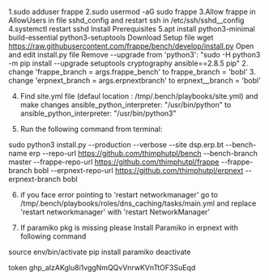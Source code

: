 1.sudo adduser frappe
2.sudo usermod -aG sudo frappe
3.Allow frappe in AllowUsers in file sshd_config and restart ssh in /etc/ssh/sshd__config
4.systemctl restart sshd
Install Prerequisites
5.apt install python3-minimal build-essential python3-setuptools
Download Setup file
wget https://raw.githubusercontent.com/frappe/bench/develop/install.py
Open and edit install.py file
Remove --upgrade  from 'python3': "sudo -H python3 -m pip install --upgrade setuptools cryptography ansible==2.8.5 pip"
2. change 'frappe_branch = args.frappe_bench' to frappe_branch = 'bobl'
3. change 'erpnext_branch = args.erpnextbranch' to erpnext__branch = 'bobl'

4. Find site.yml file (defaul location : /tmp/.bench/playbooks/site.yml) and make  changes ansible_python_interpreter: "/usr/bin/python" to ansible_python_interpreter: "/usr/bin/python3"

5. Run the following command from terminal:

sudo python3 install.py --production --verbose --site dsp.erp.bt --bench-name erp --repo-url https://github.com/thimphutpl/bench --bench-branch master --frappe-repo-url https://github.com/thimphutpl/frappe --frappe-branch bobl --erpnext-repo-url https://github.com/thimphutpl/erpnext --erpnext-branch bobl

6. if you face error pointing to 'restart networkmanager' go to /tmp/.bench/playbooks/roles/dns_caching/tasks/main.yml and replace 'restart networkmanager' with 'restart NetworkManager'

7. If paramiko pkg is missing please Install Paramiko in erpnext with following command

source env/bin/activate
pip install paramiko
deactivate

token 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
